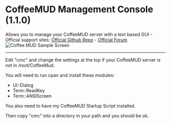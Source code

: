# CoffeeMUD Management Console (1.1.0)
Allows you to manage your CoffeeMUD server with a text based GUI - 
Official support sites: [Official Github Repo](https://github.com/fstltna/CoffeeManagementConsole) - [Official Forum](https://pocketmud.com/index.php/forum/server-utils)
![Coffee MUD Sample Screen](https://pocketmud.com/coffee_mud.png) 

---

Edit "cmc" and change the settings at the top if your CoffeeMUD server is not in /root/CoffeeMud.

You will need to run cpan and install these modules:

- UI::Dialog
- Term::ReadKey
- Term::ANSIScreen

You also need to have my CoffeeMUD Startup Script installed.

Then copy "cmc" into a directory in your path and you should be ok.

